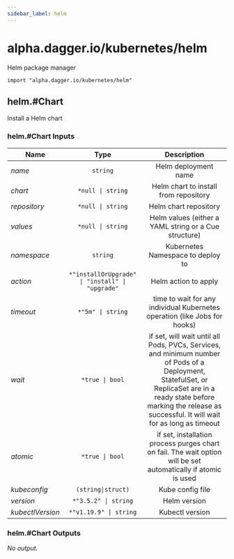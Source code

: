 ```yaml
---
sidebar_label: helm
---
```


# alpha.dagger.io/kubernetes/helm

Helm package manager

```cue
import "alpha.dagger.io/kubernetes/helm"
```

## helm.#Chart

Install a Helm chart

### helm.#Chart Inputs

| Name               | Type                                               | Description                                                                                                                                                                                                                   |
| -------------      |:-------------:                                     |:-------------:                                                                                                                                                                                                                |
|*name*              | `string`                                           |Helm deployment name                                                                                                                                                                                                           |
|*chart*             | `*null \| string`                                  |Helm chart to install from repository                                                                                                                                                                                          |
|*repository*        | `*null \| string`                                  |Helm chart repository                                                                                                                                                                                                          |
|*values*            | `*null \| string`                                  |Helm values (either a YAML string or a Cue structure)                                                                                                                                                                          |
|*namespace*         | `string`                                           |Kubernetes Namespace to deploy to                                                                                                                                                                                              |
|*action*            | `*"installOrUpgrade" \| "install" \| "upgrade"`    |Helm action to apply                                                                                                                                                                                                           |
|*timeout*           | `*"5m" \| string`                                  |time to wait for any individual Kubernetes operation (like Jobs for hooks)                                                                                                                                                     |
|*wait*              | `*true \| bool`                                    |if set, will wait until all Pods, PVCs, Services, and minimum number of Pods of a Deployment, StatefulSet, or ReplicaSet are in a ready state before marking the release as successful. It will wait for as long as timeout    |
|*atomic*            | `*true \| bool`                                    |if set, installation process purges chart on fail. The wait option will be set automatically if atomic is used                                                                                                                 |
|*kubeconfig*        | `(string\|struct)`                                 |Kube config file                                                                                                                                                                                                               |
|*version*           | `*"3.5.2" \| string`                               |Helm version                                                                                                                                                                                                                   |
|*kubectlVersion*    | `*"v1.19.9" \| string`                             |Kubectl version                                                                                                                                                                                                                |

### helm.#Chart Outputs

_No output._
